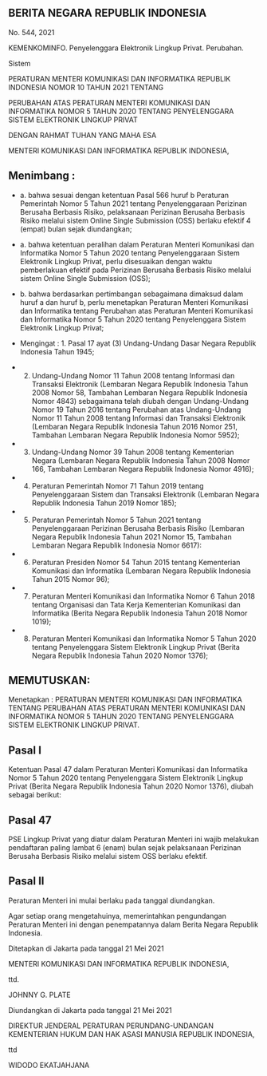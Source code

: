 <!-- image -->

## BERITA NEGARA REPUBLIK INDONESIA

No. 544, 2021

KEMENKOMINFO. Penyelenggara Elektronik Lingkup Privat. Perubahan.

Sistem

PERATURAN MENTERI KOMUNIKASI DAN INFORMATIKA REPUBLIK INDONESIA NOMOR 10 TAHUN 2021 TENTANG

PERUBAHAN ATAS PERATURAN MENTERI KOMUNIKASI DAN INFORMATIKA NOMOR 5 TAHUN 2020 TENTANG PENYELENGGARA SISTEM ELEKTRONIK LINGKUP PRIVAT

DENGAN RAHMAT TUHAN YANG MAHA ESA

MENTERI KOMUNIKASI DAN INFORMATIKA REPUBLIK INDONESIA,

## Menimbang :

- a. bahwa  sesuai  dengan  ketentuan  Pasal  566  huruf  b Peraturan  Pemerintah  Nomor  5  Tahun  2021  tentang Penyelenggaraan  Perizinan  Berusaha  Berbasis  Risiko, pelaksanaan Perizinan Berusaha Berbasis Risiko melalui sistem Online  Single  Submission (OSS)  berlaku  efektif  4 (empat) bulan sejak diundangkan;
- a. bahwa  ketentuan  peralihan  dalam  Peraturan  Menteri Komunikasi  dan  Informatika  Nomor  5  Tahun  2020 tentang  Penyelenggaraan  Sistem  Elektronik  Lingkup Privat,  perlu  disesuaikan  dengan  waktu  pemberlakuan efektif  pada  Perizinan  Berusaha  Berbasis  Risiko  melalui sistem Online Single Submission (OSS);
- b. bahwa berdasarkan pertimbangan sebagaimana dimaksud dalam huruf a dan huruf b, perlu menetapkan Peraturan  Menteri  Komunikasi  dan  Informatika  tentang Perubahan  atas  Peraturan  Menteri  Komunikasi  dan Informatika Nomor 5 Tahun 2020 tentang Penyelenggara Sistem Elektronik Lingkup Privat;

- Mengingat : 1. Pasal 17 ayat (3) Undang-Undang Dasar Negara Republik Indonesia Tahun 1945;
- 2. Undang-Undang Nomor 11 Tahun 2008 tentang Informasi dan  Transaksi  Elektronik  (Lembaran  Negara  Republik Indonesia  Tahun  2008  Nomor  58,  Tambahan  Lembaran Negara  Republik  Indonesia  Nomor  4843)  sebagaimana telah  diubah  dengan  Undang-Undang  Nomor  19  Tahun 2016 tentang Perubahan atas Undang-Undang Nomor 11 Tahun 2008 tentang Informasi dan Transaksi Elektronik (Lembaran  Negara  Republik  Indonesia  Tahun  2016 Nomor  251,  Tambahan  Lembaran  Negara  Republik Indonesia Nomor 5952);
- 3. Undang-Undang Nomor 39 Tahun 2008 tentang Kementerian Negara (Lembaran Negara Republik Indonesia Tahun 2008 Nomor 166, Tambahan Lembaran Negara Republik Indonesia Nomor 4916);
- 4. Peraturan  Pemerintah  Nomor  71  Tahun  2019  tentang Penyelenggaraan Sistem dan Transaksi Elektronik (Lembaran  Negara  Republik  Indonesia  Tahun  2019 Nomor 185);
- 5. Peraturan  Pemerintah  Nomor  5  Tahun  2021  tentang Penyelenggaraan  Perizinan  Berusaha  Berbasis  Risiko (Lembaran  Negara  Republik  Indonesia  Tahun  2021 Nomor  15,  Tambahan  Lembaran  Negara  Republik Indonesia Nomor 6617):
- 6. Peraturan  Presiden  Nomor  54  Tahun  2015  tentang Kementerian  Komunikasi  dan  Informatika  (Lembaran Negara Republik Indonesia Tahun 2015 Nomor 96);
- 7. Peraturan Menteri Komunikasi dan Informatika Nomor 6 Tahun 2018 tentang Organisasi dan Tata Kerja Kementerian Komunikasi dan Informatika (Berita Negara Republik Indonesia Tahun 2018 Nomor 1019);
- 8. Peraturan Menteri Komunikasi dan Informatika Nomor 5 Tahun  2020  tentang  Penyelenggara  Sistem  Elektronik Lingkup Privat (Berita Negara Republik Indonesia Tahun 2020 Nomor 1376);

## MEMUTUSKAN:

Menetapkan  :  PERATURAN  MENTERI  KOMUNIKASI  DAN  INFORMATIKA TENTANG PERUBAHAN ATAS PERATURAN MENTERI KOMUNIKASI  DAN  INFORMATIKA  NOMOR  5  TAHUN  2020 TENTANG PENYELENGGARA SISTEM ELEKTRONIK LINGKUP PRIVAT.

## Pasal I

Ketentuan Pasal 47 dalam Peraturan Menteri Komunikasi dan Informatika  Nomor  5  Tahun  2020  tentang  Penyelenggara Sistem  Elektronik  Lingkup  Privat  (Berita  Negara  Republik Indonesia Tahun 2020 Nomor 1376), diubah sebagai berikut:

## Pasal 47

PSE Lingkup Privat yang diatur dalam Peraturan Menteri ini wajib melakukan pendaftaran paling lambat 6 (enam) bulan  sejak  pelaksanaan  Perizinan  Berusaha  Berbasis Risiko melalui sistem OSS berlaku efektif.

## Pasal II

Peraturan Menteri ini mulai berlaku pada tanggal diundangkan.

Agar setiap orang mengetahuinya, memerintahkan pengundangan Peraturan Menteri ini dengan penempatannya dalam Berita Negara Republik Indonesia.

Ditetapkan di Jakarta pada tanggal 21 Mei 2021

MENTERI KOMUNIKASI DAN INFORMATIKA REPUBLIK INDONESIA,

ttd.

JOHNNY G. PLATE

Diundangkan di Jakarta pada tanggal 21 Mei 2021

DIREKTUR JENDERAL PERATURAN PERUNDANG-UNDANGAN KEMENTERIAN HUKUM DAN HAK ASASI MANUSIA REPUBLIK INDONESIA,

ttd

WIDODO EKATJAHJANA